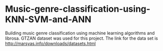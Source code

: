 # Music-genre-classification-using-KNN-SVM-and-ANN
Building music genre classification using machine learning algorithms and librosa.
GTZAN dataset was used for this project. The link for the data set is http://marsyas.info/downloads/datasets.html
